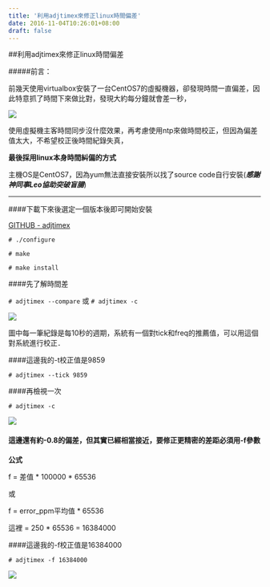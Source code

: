```yaml
---
title: '利用adjtimex來修正linux時間偏差'
date: 2016-11-04T10:26:01+08:00
draft: false
---
```

##利用adjtimex來修正linux時間偏差

#####前言：

前幾天使用virtualbox安裝了一台CentOS7的虛擬機器，卻發現時間一直偏差，因此特意抓了時間下來做比對，發現大約每分鐘就會差一秒，

<img desc="" src="//imagehosting.rickyfun.net/201609/M11-A01-01.jpg">

使用虛擬機主客時間同步沒什麼效果，再考慮使用ntp來做時間校正，但因為偏差值太大，不希望校正後時間紀錄失真，

**最後採用linux本身時間糾偏的方式**

主機OS是CentOS7，因為yum無法直接安裝所以找了source code自行安裝(***感謝神同事Leo協助突破盲腸***)

---

####下載下來後選定一個版本後即可開始安裝

[GITHUB - adjtimex](https://github.com/rogers0/adjtimex/tree/master)

`# ./configure`

`# make`

`# make install`

####先了解時間差

`# adjtimex --compare` 或 `# adjtimex -c`

<img desc="" src="//imagehosting.rickyfun.net/201609/M11-A01-02.jpg">

圖中每一筆紀錄是每10秒的週期，系統有一個對tick和freq的推薦值，可以用這個對系統進行校正．

####這邊我的-t校正值是9859

`# adjtimex --tick 9859`

####再檢視一次

`# adjtimex -c`

<img desc="" src="//imagehosting.rickyfun.net/201609/M11-A01-03.jpg">

#### 這邊還有約-0.8的偏差，但其實已經相當接近，要修正更精密的差距必須用-f參數

**公式**

f = 差值 * 100000 * 65536

或

f = error_ppm平均值 * 65536

這裡 = 250 * 65536 = 16384000

####這邊我的-f校正值是16384000

`# adjtimex -f 16384000`

<img desc="" src="//imagehosting.rickyfun.net/201609/M11-A01-04.jpg">
